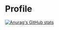 # Profile


[![Anurag's GitHub stats](https://github-readme-stats.vercel.app/api?username=kirastain&count_private=true)](https://github.com/anuraghazra/github-readme-stats)
